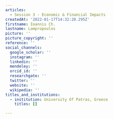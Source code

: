 ```yaml
---
articles:
  - Session 3 - Economic & Financial Impacts
createdAt: '2022-01-17T14:32:20.295Z'
firstname: Ioannis Ch.
lastname: Lampropoulos
picture: ''
picture_copyright: ''
reference: ''
social_channels:
  google_scholar: ''
  instagram: ''
  linkedin: ''
  mendeley: ''
  orcid_id: ''
  researchgate: ''
  twitter: ''
  website: ''
  wikipedia: ''
titles_and_institutions:
  - institution: University Of Patras, Greece
    titles: []

---
```

